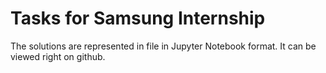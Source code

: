 # Tasks for Samsung Internship

The solutions are represented in file in Jupyter Notebook format. It can be viewed right on github.
